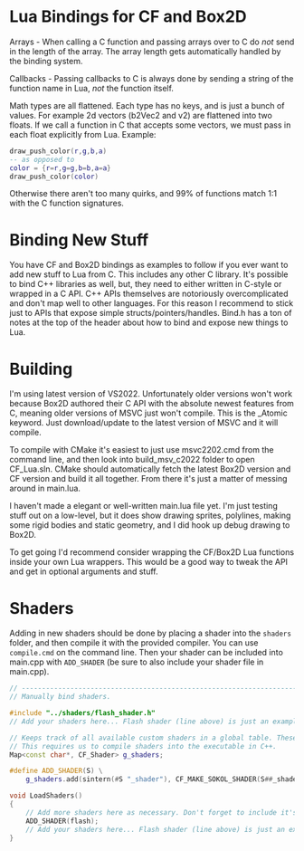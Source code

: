 # Lua Bindings for CF and Box2D

Arrays - When calling a C function and passing arrays over to C do *not* send in the length of the array. The array
length gets automatically handled by the binding system.

Callbacks - Passing callbacks to C is always done by sending a string of the function name in Lua, *not* the function itself.

Math types are all flattened. Each type has no keys, and is just a bunch of values. For example 2d vectors (b2Vec2 and v2) are flattened into two floats. If we call a function in C that accepts some vectors, we must pass in each float explicitly from Lua. Example:

```lua
draw_push_color(r,g,b,a)
-- as opposed to
color = {r=r,g=g,b=b,a=a}
draw_push_color(color)
```

Otherwise there aren't too many quirks, and 99% of functions match 1:1 with the C function signatures.


# Binding New Stuff

You have CF and Box2D bindings as examples to follow if you ever want to add new stuff to Lua from C. This includes any other C library. It's possible to bind C++ libraries as well, but, they need to either written in C-style or wrapped in a C API. C++ APIs themselves are notoriously overcomplicated and don't map well to other languages. For this reason I recommend to stick just to APIs that expose simple structs/pointers/handles. Bind.h has a ton of notes at the top of the header about how to bind and expose new things to Lua.


# Building

I'm using latest version of VS2022. Unfortunately older versions won't work because Box2D authored their C API with the absolute newest features from C, meaning older versions of MSVC just won't compile. This is the _Atomic keyword. Just download/update to the latest version of MSVC and it will compile.

To compile with CMake it's easiest to just use msvc2202.cmd from the command line, and then look into build_msv_c2022 folder to open CF_Lua.sln. CMake should automatically fetch the latest Box2D version and CF version and build it all together. From there it's just a matter of messing around in main.lua.

I haven't made a elegant or well-written main.lua file yet. I'm just testing stuff out on a low-level, but it does show drawing sprites, polylines, making some rigid bodies and static geometry, and I did hook up debug drawing to Box2D.

To get going I'd recommend consider wrapping the CF/Box2D Lua functions inside your own Lua wrappers. This would be a good way to tweak the API and get in optional arguments and stuff.


# Shaders

Adding in new shaders should be done by placing a shader into the `shaders` folder, and then compile it with the provided compiler. You can use `compile.cmd` on the command line. Then your shader can be included into main.cpp with `ADD_SHADER` (be sure to also include your shader file in main.cpp).

```cpp
// -------------------------------------------------------------------------------------------------
// Manually bind shaders.

#include "../shaders/flash_shader.h"
// Add your shaders here... Flash shader (line above) is just an example.

// Keeps track of all available custom shaders in a global table. These can get fetched by Lua.
// This requires us to compile shaders into the executable in C++.
Map<const char*, CF_Shader> g_shaders;

#define ADD_SHADER(S) \
	g_shaders.add(sintern(#S "_shader"), CF_MAKE_SOKOL_SHADER(S##_shader))

void LoadShaders()
{
	// Add more shaders here as necessary. Don't forget to include it's associated header.
	ADD_SHADER(flash);
	// Add your shaders here... Flash shader (line above) is just an example.
}
```
